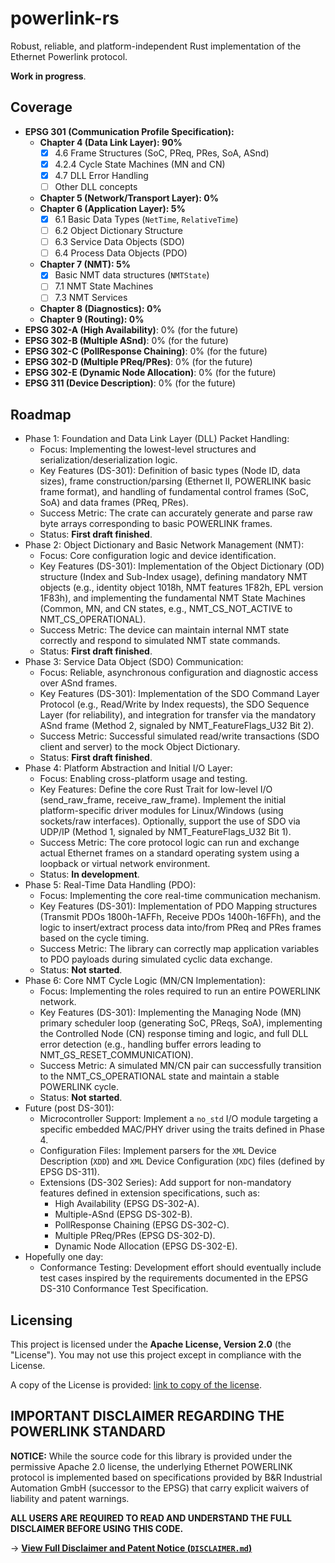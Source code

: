 # powerlink-rs

Robust, reliable, and platform-independent Rust implementation of the Ethernet Powerlink protocol.

**Work in progress**.

## Coverage

- **EPSG 301 (Communication Profile Specification):**
  - **Chapter 4 (Data Link Layer): 90%**
    - [x] 4.6 Frame Structures (SoC, PReq, PRes, SoA, ASnd)
    - [x] 4.2.4 Cycle State Machines (MN and CN)
    - [x] 4.7 DLL Error Handling
    - [ ] Other DLL concepts
  - **Chapter 5 (Network/Transport Layer): 0%**
  - **Chapter 6 (Application Layer): 5%**
    - [x] 6.1 Basic Data Types (`NetTime`, `RelativeTime`)
    - [ ] 6.2 Object Dictionary Structure
    - [ ] 6.3 Service Data Objects (SDO)
    - [ ] 6.4 Process Data Objects (PDO)
  - **Chapter 7 (NMT): 5%**
    - [x] Basic NMT data structures (`NMTState`)
    - [ ] 7.1 NMT State Machines
    - [ ] 7.3 NMT Services
  - **Chapter 8 (Diagnostics): 0%**
  - **Chapter 9 (Routing): 0%**
- **EPSG 302-A (High Availability)**: 0% (for the future)
- **EPSG 302-B (Multiple ASnd)**: 0% (for the future)
- **EPSG 302-C (PollResponse Chaining)**: 0% (for the future)
- **EPSG 302-D (Multiple PReq/PRes)**: 0% (for the future)
- **EPSG 302-E (Dynamic Node Allocation)**: 0% (for the future)
- **EPSG 311 (Device Description)**: 0% (for the future)

## Roadmap

- Phase 1: Foundation and Data Link Layer (DLL) Packet Handling:
  - Focus: Implementing the lowest-level structures and serialization/deserialization logic.
  - Key Features (DS-301): Definition of basic types (Node ID, data sizes), frame construction/parsing (Ethernet II, POWERLINK basic frame format), and handling of fundamental control frames (SoC, SoA) and data frames (PReq, PRes).
  - Success Metric: The crate can accurately generate and parse raw byte arrays corresponding to basic POWERLINK frames.
  - Status: **First draft finished**.
- Phase 2: Object Dictionary and Basic Network Management (NMT):
  - Focus: Core configuration logic and device identification.
  - Key Features (DS-301): Implementation of the Object Dictionary (OD) structure (Index and Sub-Index usage), defining mandatory NMT objects (e.g., identity object 1018h, NMT features 1F82h, EPL version 1F83h), and implementing the fundamental NMT State Machines (Common, MN, and CN states, e.g., NMT_CS_NOT_ACTIVE to NMT_CS_OPERATIONAL).
  - Success Metric: The device can maintain internal NMT state correctly and respond to simulated NMT state commands.
  - Status: **First draft finished**.
- Phase 3: Service Data Object (SDO) Communication:
  - Focus: Reliable, asynchronous configuration and diagnostic access over ASnd frames.
  - Key Features (DS-301): Implementation of the SDO Command Layer Protocol (e.g., Read/Write by Index requests), the SDO Sequence Layer (for reliability), and integration for transfer via the mandatory ASnd frame (Method 2, signaled by NMT_FeatureFlags_U32 Bit 2).
  - Success Metric: Successful simulated read/write transactions (SDO client and server) to the mock Object Dictionary.
  - Status: **First draft finished**.
- Phase 4: Platform Abstraction and Initial I/O Layer:
  - Focus: Enabling cross-platform usage and testing.
  - Key Features: Define the core Rust Trait for low-level I/O (send_raw_frame, receive_raw_frame). Implement the initial platform-specific driver modules for Linux/Windows (using sockets/raw interfaces). Optionally, support the use of SDO via UDP/IP (Method 1, signaled by NMT_FeatureFlags_U32 Bit 1).
  - Success Metric: The core protocol logic can run and exchange actual Ethernet frames on a standard operating system using a loopback or virtual network environment.
  - Status: **In development**.
- Phase 5: Real-Time Data Handling (PDO):
  - Focus: Implementing the core real-time communication mechanism.
  - Key Features (DS-301): Implementation of PDO Mapping structures (Transmit PDOs 1800h-1AFFh, Receive PDOs 1400h-16FFh), and the logic to insert/extract process data into/from PReq and PRes frames based on the cycle timing.
  - Success Metric: The library can correctly map application variables to PDO payloads during simulated cyclic data exchange.
  - Status: **Not started**.
- Phase 6: Core NMT Cycle Logic (MN/CN Implementation):
  - Focus: Implementing the roles required to run an entire POWERLINK network.
  - Key Features (DS-301): Implementing the Managing Node (MN) primary scheduler loop (generating SoC, PReqs, SoA), implementing the Controlled Node (CN) response timing and logic, and full DLL error detection (e.g., handling buffer errors leading to NMT_GS_RESET_COMMUNICATION).
  - Success Metric: A simulated MN/CN pair can successfully transition to the NMT_CS_OPERATIONAL state and maintain a stable POWERLINK cycle.
  - Status: **Not started**.
- Future (post DS-301):
  - Microcontroller Support: Implement a `no_std` I/O module targeting a specific embedded MAC/PHY driver using the traits defined in Phase 4.
  - Configuration Files: Implement parsers for the `XML` Device Description (`XDD`) and `XML` Device Configuration (`XDC`) files (defined by EPSG DS-311).
  - Extensions (DS-302 Series): Add support for non-mandatory features defined in extension specifications, such as:
    - High Availability (EPSG DS-302-A).
    - Multiple-ASnd (EPSG DS-302-B).
    - PollResponse Chaining (EPSG DS-302-C).
    - Multiple PReq/PRes (EPSG DS-302-D).
    - Dynamic Node Allocation (EPSG DS-302-E).
- Hopefully one day:
  - Conformance Testing: Development effort should eventually include test cases inspired by the requirements documented in the EPSG DS-310 Conformance Test Specification.

## Licensing

This project is licensed under the **Apache License, Version 2.0** (the "License"). You may not use this project except in compliance with the License.

A copy of the License is provided: [link to copy of the license](LICENSE).

## IMPORTANT DISCLAIMER REGARDING THE POWERLINK STANDARD

**NOTICE:** While the source code for this library is provided under the permissive Apache 2.0 license, the underlying Ethernet POWERLINK protocol is implemented based on specifications provided by B&R Industrial Automation GmbH (successor to the EPSG) that carry explicit waivers of liability and patent warnings.

**ALL USERS ARE REQUIRED TO READ AND UNDERSTAND THE FULL DISCLAIMER BEFORE USING THIS CODE.**

-> **[View Full Disclaimer and Patent Notice (`DISCLAIMER.md`)](DISCLAIMER.md)**
